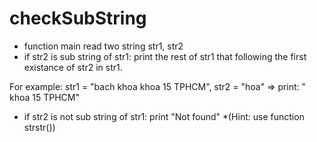 # checkSubString
- function main read two string str1, str2
- if str2 is sub string of str1: 
print the rest of str1 that following the first existance of str2 in str1.

For example: 
str1 = "bach khoa khoa 15 TPHCM", str2 = "hoa" 
=> print: " khoa 15 TPHCM"
- if str2 is not sub string of str1: print "Not found"
*(Hint: use function strstr())

